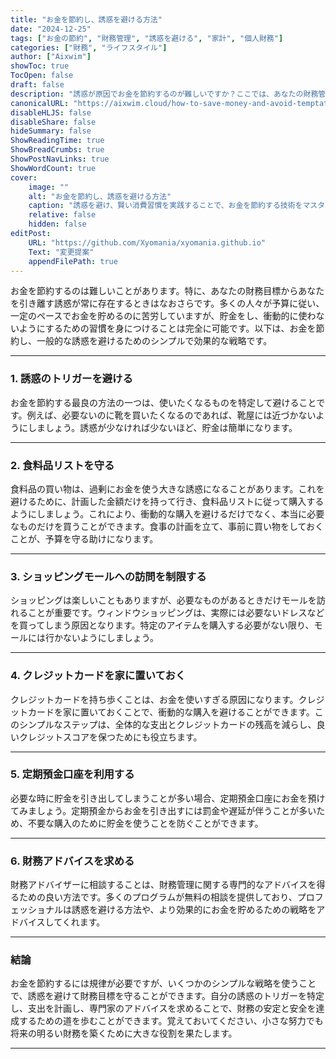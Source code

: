 ```yaml
---
title: "お金を節約し、誘惑を避ける方法"
date: "2024-12-25"
tags: ["お金の節約", "財務管理", "誘惑を避ける", "家計", "個人財務"]
categories: ["財務", "ライフスタイル"]
author: ["Aixwim"]
showToc: true
TocOpen: false
draft: false
description: "誘惑が原因でお金を節約するのが難しいですか？ここでは、あなたの財務管理を助け、衝動的な支出を避けるための実用的なヒントを紹介します。"
canonicalURL: "https://aixwim.cloud/how-to-save-money-and-avoid-temptations"
disableHLJS: false
disableShare: false
hideSummary: false
ShowReadingTime: true
ShowBreadCrumbs: true
ShowPostNavLinks: true
ShowWordCount: true
cover:
    image: ""
    alt: "お金を節約し、誘惑を避ける方法"
    caption: "誘惑を避け、賢い消費習慣を実践することで、お金を節約する技術をマスターしましょう。"
    relative: false
    hidden: false
editPost:
    URL: "https://github.com/Xyomania/xyomania.github.io"
    Text: "変更提案"
    appendFilePath: true
---
```


お金を節約するのは難しいことがあります。特に、あなたの財務目標からあなたを引き離す誘惑が常に存在するときはなおさらです。多くの人々が予算に従い、一定のペースでお金を貯めるのに苦労していますが、貯金をし、衝動的に使わないようにするための習慣を身につけることは完全に可能です。以下は、お金を節約し、一般的な誘惑を避けるためのシンプルで効果的な戦略です。

---

### 1. 誘惑のトリガーを避ける

お金を節約する最良の方法の一つは、使いたくなるものを特定して避けることです。例えば、必要ないのに靴を買いたくなるのであれば、靴屋には近づかないようにしましょう。誘惑が少なければ少ないほど、貯金は簡単になります。

---

### 2. 食料品リストを守る

食料品の買い物は、過剰にお金を使う大きな誘惑になることがあります。これを避けるために、計画した金額だけを持って行き、食料品リストに従って購入するようにしましょう。これにより、衝動的な購入を避けるだけでなく、本当に必要なものだけを買うことができます。食事の計画を立て、事前に買い物をしておくことが、予算を守る助けになります。

---

### 3. ショッピングモールへの訪問を制限する

ショッピングは楽しいこともありますが、必要なものがあるときだけモールを訪れることが重要です。ウィンドウショッピングは、実際には必要ないドレスなどを買ってしまう原因となります。特定のアイテムを購入する必要がない限り、モールには行かないようにしましょう。

---

### 4. クレジットカードを家に置いておく

クレジットカードを持ち歩くことは、お金を使いすぎる原因になります。クレジットカードを家に置いておくことで、衝動的な購入を避けることができます。このシンプルなステップは、全体的な支出とクレジットカードの残高を減らし、良いクレジットスコアを保つためにも役立ちます。

---

### 5. 定期預金口座を利用する

必要な時に貯金を引き出してしまうことが多い場合、定期預金口座にお金を預けてみましょう。定期預金からお金を引き出すには罰金や遅延が伴うことが多いため、不要な購入のために貯金を使うことを防ぐことができます。

---

### 6. 財務アドバイスを求める

財務アドバイザーに相談することは、財務管理に関する専門的なアドバイスを得るための良い方法です。多くのプログラムが無料の相談を提供しており、プロフェッショナルは誘惑を避ける方法や、より効果的にお金を貯めるための戦略をアドバイスしてくれます。

---

### 結論

お金を節約するには規律が必要ですが、いくつかのシンプルな戦略を使うことで、誘惑を避けて財務目標を守ることができます。自分の誘惑のトリガーを特定し、支出を計画し、専門家のアドバイスを求めることで、財務の安定と安全を達成するための道を歩むことができます。覚えておいてください、小さな努力でも将来の明るい財務を築くために大きな役割を果たします。

---
